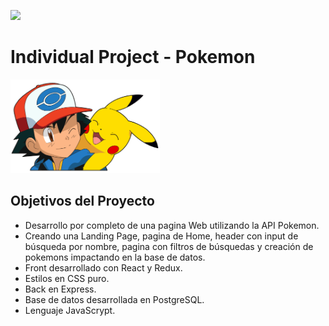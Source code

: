 <p align='left'>
    <img src='https://static.wixstatic.com/media/85087f_0d84cbeaeb824fca8f7ff18d7c9eaafd~mv2.png/v1/fill/w_160,h_30,al_c,q_85,usm_0.66_1.00_0.01/Logo_completo_Color_1PNG.webp' </img>
</p>

# Individual Project - Pokemon

<p align="left">
  <img height="150" src="./pokemon.png" />
</p>

## Objetivos del Proyecto

- Desarrollo por completo de una pagina Web utilizando la API Pokemon.
- Creando una Landing Page, pagina de Home, header con input de búsqueda por nombre, 
  pagina con filtros de búsquedas y creación de pokemons impactando en la base de datos.
- Front desarrollado con React y Redux. 
- Estilos en CSS puro. 
- Back en Express.
- Base de datos desarrollada en PostgreSQL.
- Lenguaje JavaScrypt.

